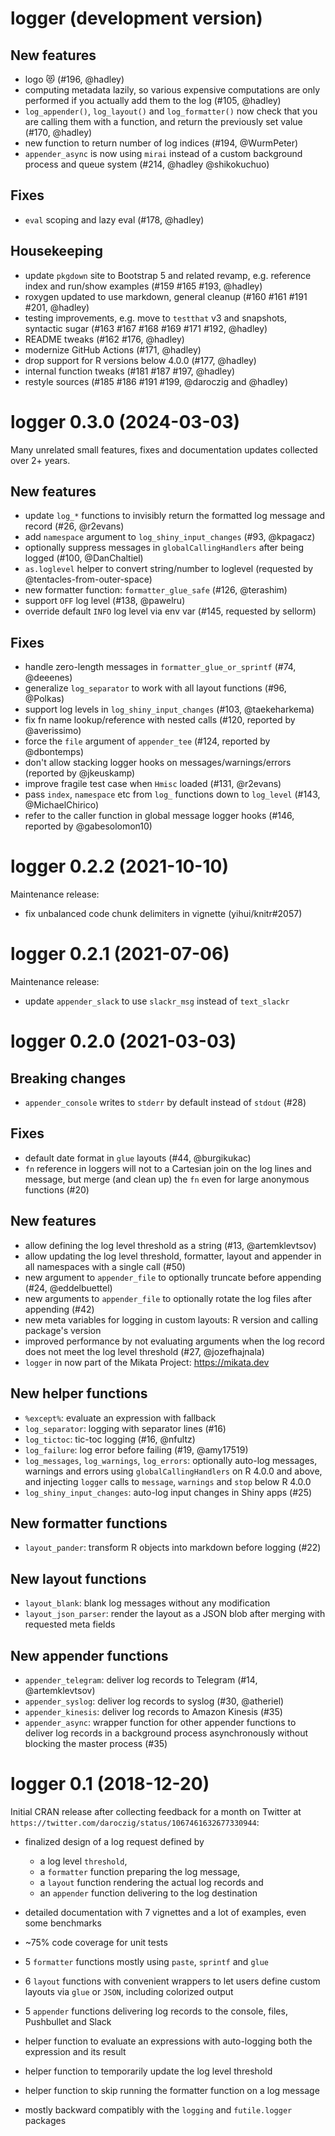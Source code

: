 # logger (development version)

## New features

* logo 😻 (#196, @hadley)
* computing metadata lazily, so various expensive computations are only performed if you actually add them to the log (#105, @hadley)
* `log_appender()`, `log_layout()` and `log_formatter()` now check that you are calling them with a function, and return the previously set value (#170, @hadley)
* new function to return number of log indices (#194, @WurmPeter)
* `appender_async` is now using `mirai` instead of a custom background process and queue system (#214, @hadley @shikokuchuo)

## Fixes

* `eval` scoping and lazy eval (#178, @hadley)

## Housekeeping

* update `pkgdown` site to Bootstrap 5 and related revamp, e.g. reference index and run/show examples (#159 #165 #193, @hadley)
* roxygen updated to use markdown, general cleanup (#160 #161 #191 #201, @hadley)
* testing improvements, e.g. move to `testthat` v3 and snapshots, syntactic sugar (#163 #167 #168 #169 #171 #192, @hadley)
* README tweaks (#162 #176, @hadley)
* modernize GitHub Actions (#171, @hadley)
* drop support for R versions below 4.0.0 (#177, @hadley)
* internal function tweaks (#181 #187 #197, @hadley)
* restyle sources (#185 #186 #191 #199, @daroczig and @hadley)

# logger 0.3.0 (2024-03-03)

Many unrelated small features, fixes and documentation updates collected over 2+ years.

## New features

* update `log_*` functions to invisibly return the formatted log message and record (#26, @r2evans)
* add `namespace` argument to `log_shiny_input_changes` (#93, @kpagacz)
* optionally suppress messages in `globalCallingHandlers` after being logged (#100, @DanChaltiel)
* `as.loglevel` helper to convert string/number to loglevel (requested by @tentacles-from-outer-space)
* new formatter function: `formatter_glue_safe` (#126, @terashim)
* support `OFF` log level (#138, @pawelru)
* override default `INFO` log level via env var (#145, requested by sellorm)

## Fixes

* handle zero-length messages in `formatter_glue_or_sprintf` (#74, @deeenes)
* generalize `log_separator` to work with all layout functions (#96, @Polkas)
* support log levels in `log_shiny_input_changes` (#103, @taekeharkema)
* fix fn name lookup/reference with nested calls (#120, reported by @averissimo)
* force the `file` argument of `appender_tee` (#124, reported by @dbontemps)
* don't allow stacking logger hooks on messages/warnings/errors (reported by @jkeuskamp)
* improve fragile test case when `Hmisc` loaded (#131, @r2evans)
* pass `index`, `namespace` etc from `log_` functions down to `log_level` (#143, @MichaelChirico)
* refer to the caller function in global message logger hooks (#146, reported by @gabesolomon10)

# logger 0.2.2 (2021-10-10)

Maintenance release:

* fix unbalanced code chunk delimiters in vignette (yihui/knitr#2057)

# logger 0.2.1 (2021-07-06)

Maintenance release:

* update `appender_slack` to use `slackr_msg` instead of `text_slackr`

# logger 0.2.0 (2021-03-03)

## Breaking changes

* `appender_console` writes to `stderr` by default instead of `stdout` (#28)

## Fixes

* default date format in `glue` layouts (#44, @burgikukac)
* `fn` reference in loggers will not to a Cartesian join on the log lines and message, but merge (and clean up) the `fn` even for large anonymous functions (#20)

## New features

* allow defining the log level threshold as a string (#13, @artemklevtsov)
* allow updating the log level threshold, formatter, layout and appender in all namespaces with a single call (#50)
* new argument to `appender_file` to optionally truncate before appending (#24, @eddelbuettel)
* new arguments to `appender_file` to optionally rotate the log files after appending (#42)
* new meta variables for logging in custom layouts: R version and calling package's version
* improved performance by not evaluating arguments when the log record does not meet the log level threshold (#27, @jozefhajnala)
* `logger` in now part of the Mikata Project: https://mikata.dev

## New helper functions

* `%except%`: evaluate an expression with fallback
* `log_separator`: logging with separator lines (#16)
* `log_tictoc`: tic-toc logging (#16, @nfultz)
* `log_failure`: log error before failing (#19, @amy17519)
* `log_messages`, `log_warnings`, `log_errors`: optionally auto-log messages, warnings and errors using `globalCallingHandlers` on R 4.0.0 and above, and injecting `logger` calls to `message`, `warnings` and `stop` below R 4.0.0
* `log_shiny_input_changes`: auto-log input changes in Shiny apps (#25)

## New formatter functions

* `layout_pander`: transform R objects into markdown before logging (#22)

## New layout functions

* `layout_blank`: blank log messages without any modification
* `layout_json_parser`: render the layout as a JSON blob after merging with requested meta fields

## New appender functions

* `appender_telegram`: deliver log records to Telegram (#14, @artemklevtsov)
* `appender_syslog`: deliver log records to syslog (#30, @atheriel)
* `appender_kinesis`: deliver log records to Amazon Kinesis (#35)
* `appender_async`: wrapper function for other appender functions to deliver log records in a background process asynchronously without blocking the master process (#35)

# logger 0.1 (2018-12-20)

Initial CRAN release after collecting feedback for a month on Twitter at `https://twitter.com/daroczig/status/1067461632677330944`:

* finalized design of a log request defined by

    * a log level `threshold`,
    * a `formatter` function preparing the log message,
    * a `layout` function rendering the actual log records and
    * an `appender` function delivering to the log destination

* detailed documentation with 7 vignettes and a lot of examples, even some benchmarks
* ~75% code coverage for unit tests
* 5 `formatter` functions mostly using `paste`, `sprintf` and `glue`
* 6 `layout` functions with convenient wrappers to let users define custom layouts via `glue` or `JSON`, including colorized output
* 5 `appender` functions delivering log records to the console, files, Pushbullet and Slack
* helper function to evaluate an expressions with auto-logging both the expression and its result
* helper function to temporarily update the log level threshold
* helper function to skip running the formatter function on a log message
* mostly backward compatibly with the `logging` and `futile.logger` packages
